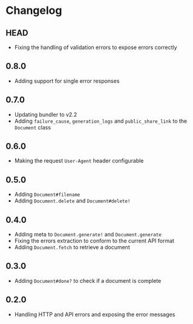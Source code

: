 # Changelog

## HEAD

* Fixing the handling of validation errors to expose errors correctly

## 0.8.0

* Adding support for single error responses

## 0.7.0

* Updating bundler to v2.2
* Adding `failure_cause`, `generation_logs` and `public_share_link` to the `Document` class

## 0.6.0

* Making the request `User-Agent` header configurable

## 0.5.0

* Adding `Document#filename`
* Adding `Document.delete` and `Document#delete!`

## 0.4.0

* Adding meta to `Document.generate!` and `Document.generate`
* Fixing the errors extraction to conform to the current API format
* Adding `Document.fetch` to retrieve a document

## 0.3.0

* Adding `Document#done?` to check if a document is complete

## 0.2.0

* Handling HTTP and API errors and exposing the error messages
